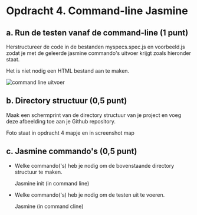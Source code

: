 # Opdracht 4. Command-line Jasmine

## a. Run de testen vanaf de command-line (1 punt)
Herstructureer de code in de bestanden myspecs.spec.js en voorbeeld.js zodat je met de geleerde jasmine commando's uitvoer krijgt zoals hieronder staat.  

Het is niet nodig een HTML bestand aan te maken.

![command line uitvoer](../../screenshots/commandline.png)

## b. Directory structuur (0,5 punt)
Maak een schermprint van de directory structuur van je project en voeg deze afbeelding toe aan je Github repository.

Foto staat in opdracht 4 mapje en in screenshot map

## c. Jasmine commando's (0,5 punt)
- Welke commando('s) heb je nodig om de bovenstaande directory structuur te maken.   

  Jasmine init (in command line)

- Welke commando('s) heb je nodig om de testen uit te voeren.

  Jasmine (in command cline)
